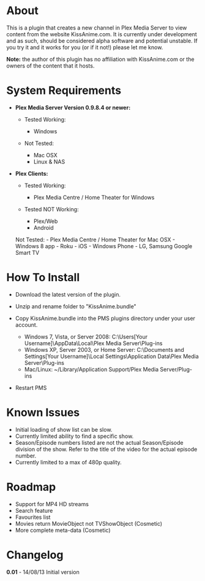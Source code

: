 About
=====

This is a plugin that creates a new channel in Plex Media Server to view content from the website KissAnime.com. It is currently under development and as such, should be considered alpha software and potential unstable. If you try it and it works for you (or if it not!) please let me know. 

**Note:** the author of this plugin has no affiliation with KissAnime.com or the owners of the content that it hosts.


System Requirements
===================

- **Plex Media Server Version 0.9.8.4 or newer:**
	
	- Tested Working:
		- Windows
		
	- Not Tested:
		- Mac OSX
		- Linux & NAS

- **Plex Clients:**

	- Tested Working:
		- Plex Media Centre / Home Theater for Windows
		
	- Tested NOT Working:
		- Plex/Web
		- Android
		
	Not Tested:
		- Plex Media Centre / Home Theater for Mac OSX
		- Windows 8 app
		- Roku
		- iOS
		- Windows Phone
		- LG, Samsung Google Smart TV


How To Install
==============

- Download the latest version of the plugin.

- Unzip and rename folder to "KissAnime.bundle"

- Copy KissAnime.bundle into the PMS plugins directory under your user account.
	- Windows 7, Vista, or Server 2008: C:\Users[Your Username]\AppData\Local\Plex Media Server\Plug-ins
	- Windows XP, Server 2003, or Home Server: C:\Documents and Settings[Your Username]\Local Settings\Application Data\Plex Media Server\Plug-ins
	- Mac/Linux: ~/Library/Application Support/Plex Media Server/Plug-ins

- Restart PMS


Known Issues
============

- Initial loading of show list can be slow.
- Currently limited ability to find a specific show.
- Season/Episode numbers listed are not the actual Season/Episode division of the show. Refer to the title of the video for the actual episode number.
- Currently limited to a max of 480p quality.


Roadmap
=======

- Support for MP4 HD streams
- Search feature
- Favourites list
- Movies return MovieObject not TVShowObject (Cosmetic)
- More complete meta-data (Cosmetic)


Changelog
=========

**0.01** - 14/08/13
Initial version
